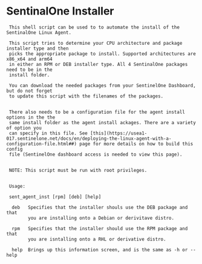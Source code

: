 # SentinalOne Installer



	 This shell script can be used to to automate the install of the SentinalOne Linux Agent.
	
	 This script tries to determine your CPU architecture and package installer type and then
	 picks the appropriate package to install. Supported architectures are x86_x64 and arm64
	 in either an RPM or DEB installer type. All 4 SentinalOne packages need to be in the 
	 install folder.
	
	 You can download the needed packages from your SentinelOne Dashboard, but do not forget 
	 to update this script with the filenames of the packages.
	
   	
	 There also needs to be a configuration file for the agent install options in the the 
	 same install folder as the agent install ackages. There are a variety of option you 
	 can specify in this file. See [this](https://usea1-017.sentinelone.net/docs/en/deploying-the-linux-agent-with-a-configuration-file.html##) page for more details on how to build this config
	 file (SentinelOne dashboard access is needed to view this page).
	
	
	 NOTE: This script must be run with root privileges.
	
	
	 Usage: 
	 
	 sent_agent_inst [rpm] [deb] [help]
	
	  deb	Specifies that the installer shouls use the DEB package and that 
			you are installing onto a Debian or derivitave distro.
    
	  rpm	Specifies that the installer should use the RPM package and that 
	  		you are isntalling onto a RHL or derivative distro.
    
	  help	Brings up this information screen, and is the same as -h or --help
	
